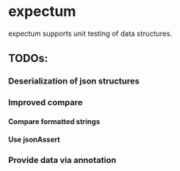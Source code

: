 # expectum

expectum supports unit testing of data structures.

## TODOs:

### Deserialization of json structures
### Improved compare
#### Compare formatted strings
#### Use jsonAssert
### Provide data via annotation